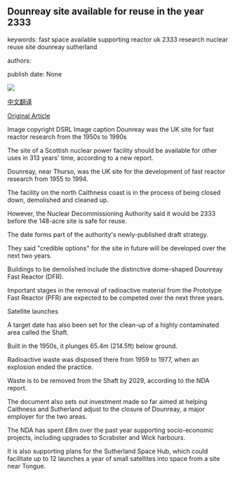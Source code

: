 ## Dounreay site available for reuse in the year 2333

keywords: fast space available supporting reactor uk 2333 research nuclear reuse site dounreay sutherland

authors: 

publish date: None

![](https://ichef.bbci.co.uk/news/1024/branded_news/6864/production/_98742762_dome.jpg)

[中文翻译](Dounreay%20site%20available%20for%20reuse%20in%20the%20year%202333_zh.md)

[Original Article](https://www.bbc.com/news/uk-scotland-highlands-islands-53848766)

Image copyright DSRL Image caption Dounreay was the UK site for fast reactor research from the 1950s to 1990s

The site of a Scottish nuclear power facility should be available for other uses in 313 years' time, according to a new report.

Dounreay, near Thurso, was the UK site for the development of fast reactor research from 1955 to 1994.

The facility on the north Caithness coast is in the process of being closed down, demolished and cleaned up.

However, the Nuclear Decommissioning Authority said it would be 2333 before the 148-acre site is safe for reuse.

The date forms part of the authority's newly-published draft strategy.

They said "credible options" for the site in future will be developed over the next two years.

Buildings to be demolished include the distinctive dome-shaped Dounreay Fast Reactor (DFR).

Important stages in the removal of radioactive material from the Prototype Fast Reactor (PFR) are expected to be competed over the next three years.

Satellite launches

A target date has also been set for the clean-up of a highly contaminated area called the Shaft.

Built in the 1950s, it plunges 65.4m (214.5ft) below ground.

Radioactive waste was disposed there from 1959 to 1977, when an explosion ended the practice.

Waste is to be removed from the Shaft by 2029, according to the NDA report.

The document also sets out investment made so far aimed at helping Caithness and Sutherland adjust to the closure of Dounreay, a major employer for the two areas.

The NDA has spent £8m over the past year supporting socio-economic projects, including upgrades to Scrabster and Wick harbours.

It is also supporting plans for the Sutherland Space Hub, which could facilitate up to 12 launches a year of small satellites into space from a site near Tongue.